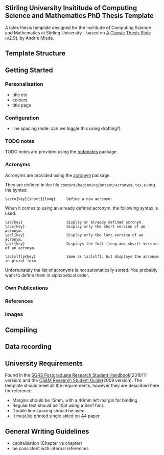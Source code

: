 ## Stirling University Insititude of Computing Science and Mathematics PhD Thesis Template

A latex thesis template designed for the Insititude of Computing Science and Mathematics at Stirling University - based on [A Classic Thesis Style](http://www.ctan.org/tex-archive/macros/latex/contrib/classicthesis/) (v2.9), by Andr'e Miede.

## Template Structure

## Getting Started

### Personalisation

- title etc
- colours
- title page

### Configuration

- line spacing (note: can we toggle this using drafting?)

### TODO notes

TODO notes are provided using the [todonotes](http://www.ctan.org/tex-archive/macros/latex/contrib/todonotes/) package.

### Acronyms

Acronyms are provided using the [acronym](http://ctan.org/tex-archive/macros/latex/contrib/acronym) package.

They are defined in the file `content/beginningContent/acronyms.tex`, using the syntax:

    \acro{key}[short]{long}    	Define a new acronym.

When it comes to using an already defined acronym, the following syntax is used:

    \ac{key}					Display an already defined acronym.
    \acs{key}					Display only the short version of an acronym.
    \acl{key}					Display only the long version of an acronym.
    \acf{key}					Displays the full (long and short) version of an acronym.
    
    \ac[slf]p{key}				Same as \ac[slf], but displays the acronym in plural form.

Unfortunately the list of acronyms is not automatically sorted. You probably want to define them in alphabetical order.

### Own Publications

### References

### Images

## Compiling

## Data recording

## University Requirements

Found In the [SGRS Postgraduate Research Student Handbook](http://www.research.stir.ac.uk/documents/PGRHandbook2010-11FINALVERSION.pdf)(2010/11 version) and the [CS&M Research Student Guide](http://pgtips.cs.stir.ac.uk/sites/default/files/Research%20Student%20Guide-together-2009.pdf)(2009 version). The template should meet all the requirements, however they are described here for reference.

- Margins should be 15mm, with a 40mm left margin for binding.
- Regular text should be 10pt using a Serif font.
- Double line spacing should be used.
- It must be printed single sided on A4 paper.

## General Writing Guidelines

- capitalisation (Chapter vs chapter)
- be consistent with internal references


